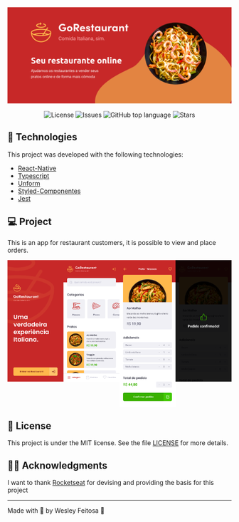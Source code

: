 <img alt="GoStack" src="assets/gorestaurant.png" />

<p align="center">

  <a href="LICENSE" style="text-decoration: none">
    <img alt="License" src="https://img.shields.io/github/license/wesleyfeitosa/gorestaurant-mobile?color=C72828" />
  </a>

  <a href="https://github.com/wesleyfeitosa/gorestaurant-mobile/issues" style="text-decoration: none">
    <img alt="Issues" src="https://img.shields.io/github/issues/wesleyfeitosa/gorestaurant-mobile?color=C72828" />
  </a>

  <a href="#" style="text-decoration: none">
    <img alt="GitHub top language" src="https://img.shields.io/github/languages/top/wesleyfeitosa/gorestaurant-mobile?color=C72828" />
  </a>

  <a href="https://github.com/wesleyfeitosa/gorestaurant-mobile/stargazers" style="text-decoration: none">
    <img alt="Stars" src="https://img.shields.io/github/stars/wesleyfeitosa/gorestaurant-mobile?style=social" />
  </a>

</p>

## :rocket: Technologies

This project was developed with the following technologies:

- [React-Native](https://reactnative.dev/)
- [Typescript](https://www.typescriptlang.org/)
- [Unform](https://github.com/Rocketseat/unform)
- [Styled-Componentes](https://styled-components.com/)
- [Jest](https://jestjs.io/)

## 💻 Project

This is an app for restaurant customers, it is possible to view and place orders.

<div style="display: grid; grid-template-columns: auto auto auto auto;">
  <img alt="Entrar" src="assets/Entrar.png"  />
  <img alt="Home" src="assets/Home.png" />
  <img alt="Detalhes" src="assets/Detalhes.png" />
  <img alt="Sucesso" src="assets/Sucesso.png" />
</div>

## :memo: License

This project is under the MIT license. See the file [LICENSE](LICENSE) for more details.

## 🙏🏼 Acknowledgments

I want to thank [Rocketseat](https://github.com/Rocketseat) for devising and providing the basis for this project

---

Made with 💜 by Wesley Feitosa :wave:
